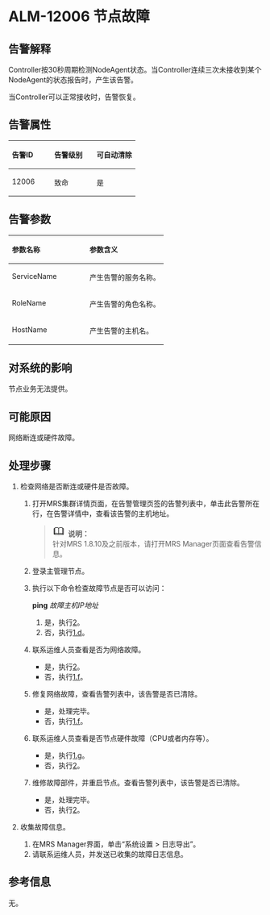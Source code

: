 # ALM-12006 节点故障<a name="ZH-CN_TOPIC_0191883068"></a>

## 告警解释<a name="zh-cn_topic_0191813934_section48126892161325"></a>

Controller按30秒周期检测NodeAgent状态。当Controller连续三次未接收到某个NodeAgent的状态报告时，产生该告警。

当Controller可以正常接收时，告警恢复。

## 告警属性<a name="zh-cn_topic_0191813934_section6507620161430"></a>

<a name="zh-cn_topic_0191813934_table2036590511576"></a>
<table><thead align="left"><tr id="zh-cn_topic_0191813934_row1639975911576"><th class="cellrowborder" valign="top" width="33.33333333333333%" id="mcps1.1.4.1.1"><p id="zh-cn_topic_0191813934_p6047368611576"><a name="zh-cn_topic_0191813934_p6047368611576"></a><a name="zh-cn_topic_0191813934_p6047368611576"></a><strong id="zh-cn_topic_0191813934_b244983011576"><a name="zh-cn_topic_0191813934_b244983011576"></a><a name="zh-cn_topic_0191813934_b244983011576"></a>告警ID</strong></p>
</th>
<th class="cellrowborder" valign="top" width="33.33333333333333%" id="mcps1.1.4.1.2"><p id="zh-cn_topic_0191813934_p3182788411576"><a name="zh-cn_topic_0191813934_p3182788411576"></a><a name="zh-cn_topic_0191813934_p3182788411576"></a><strong id="zh-cn_topic_0191813934_b2596879711576"><a name="zh-cn_topic_0191813934_b2596879711576"></a><a name="zh-cn_topic_0191813934_b2596879711576"></a>告警级别</strong></p>
</th>
<th class="cellrowborder" valign="top" width="33.33333333333333%" id="mcps1.1.4.1.3"><p id="zh-cn_topic_0191813934_p3744689411576"><a name="zh-cn_topic_0191813934_p3744689411576"></a><a name="zh-cn_topic_0191813934_p3744689411576"></a><strong id="zh-cn_topic_0191813934_b3478031211576"><a name="zh-cn_topic_0191813934_b3478031211576"></a><a name="zh-cn_topic_0191813934_b3478031211576"></a>可自动清除</strong></p>
</th>
</tr>
</thead>
<tbody><tr id="zh-cn_topic_0191813934_row4766824211576"><td class="cellrowborder" valign="top" width="33.33333333333333%" headers="mcps1.1.4.1.1 "><p id="zh-cn_topic_0191813934_p4566353811576"><a name="zh-cn_topic_0191813934_p4566353811576"></a><a name="zh-cn_topic_0191813934_p4566353811576"></a>12006</p>
</td>
<td class="cellrowborder" valign="top" width="33.33333333333333%" headers="mcps1.1.4.1.2 "><p id="zh-cn_topic_0191813934_p2136446911576"><a name="zh-cn_topic_0191813934_p2136446911576"></a><a name="zh-cn_topic_0191813934_p2136446911576"></a>致命</p>
</td>
<td class="cellrowborder" valign="top" width="33.33333333333333%" headers="mcps1.1.4.1.3 "><p id="zh-cn_topic_0191813934_p278925211576"><a name="zh-cn_topic_0191813934_p278925211576"></a><a name="zh-cn_topic_0191813934_p278925211576"></a>是</p>
</td>
</tr>
</tbody>
</table>

## 告警参数<a name="zh-cn_topic_0191813934_section63452949161437"></a>

<a name="zh-cn_topic_0191813934_table3879217311576"></a>
<table><thead align="left"><tr id="zh-cn_topic_0191813934_row1716001911576"><th class="cellrowborder" valign="top" width="50%" id="mcps1.1.3.1.1"><p id="zh-cn_topic_0191813934_p5136709111576"><a name="zh-cn_topic_0191813934_p5136709111576"></a><a name="zh-cn_topic_0191813934_p5136709111576"></a><strong id="zh-cn_topic_0191813934_b4140262811576"><a name="zh-cn_topic_0191813934_b4140262811576"></a><a name="zh-cn_topic_0191813934_b4140262811576"></a>参数名称</strong></p>
</th>
<th class="cellrowborder" valign="top" width="50%" id="mcps1.1.3.1.2"><p id="zh-cn_topic_0191813934_p4862994111576"><a name="zh-cn_topic_0191813934_p4862994111576"></a><a name="zh-cn_topic_0191813934_p4862994111576"></a><strong id="zh-cn_topic_0191813934_b4575175911576"><a name="zh-cn_topic_0191813934_b4575175911576"></a><a name="zh-cn_topic_0191813934_b4575175911576"></a>参数含义</strong></p>
</th>
</tr>
</thead>
<tbody><tr id="zh-cn_topic_0191813934_row3303601311576"><td class="cellrowborder" valign="top" width="50%" headers="mcps1.1.3.1.1 "><p id="zh-cn_topic_0191813934_p2669378111576"><a name="zh-cn_topic_0191813934_p2669378111576"></a><a name="zh-cn_topic_0191813934_p2669378111576"></a>ServiceName</p>
</td>
<td class="cellrowborder" valign="top" width="50%" headers="mcps1.1.3.1.2 "><p id="zh-cn_topic_0191813934_p4873781211576"><a name="zh-cn_topic_0191813934_p4873781211576"></a><a name="zh-cn_topic_0191813934_p4873781211576"></a>产生告警的服务名称。</p>
</td>
</tr>
<tr id="zh-cn_topic_0191813934_row5880414611576"><td class="cellrowborder" valign="top" width="50%" headers="mcps1.1.3.1.1 "><p id="zh-cn_topic_0191813934_p1189127911576"><a name="zh-cn_topic_0191813934_p1189127911576"></a><a name="zh-cn_topic_0191813934_p1189127911576"></a>RoleName</p>
</td>
<td class="cellrowborder" valign="top" width="50%" headers="mcps1.1.3.1.2 "><p id="zh-cn_topic_0191813934_p1983452011576"><a name="zh-cn_topic_0191813934_p1983452011576"></a><a name="zh-cn_topic_0191813934_p1983452011576"></a>产生告警的角色名称。</p>
</td>
</tr>
<tr id="zh-cn_topic_0191813934_row5116676611576"><td class="cellrowborder" valign="top" width="50%" headers="mcps1.1.3.1.1 "><p id="zh-cn_topic_0191813934_p6349545211576"><a name="zh-cn_topic_0191813934_p6349545211576"></a><a name="zh-cn_topic_0191813934_p6349545211576"></a>HostName</p>
</td>
<td class="cellrowborder" valign="top" width="50%" headers="mcps1.1.3.1.2 "><p id="zh-cn_topic_0191813934_p4493066411576"><a name="zh-cn_topic_0191813934_p4493066411576"></a><a name="zh-cn_topic_0191813934_p4493066411576"></a>产生告警的主机名。</p>
</td>
</tr>
</tbody>
</table>

## 对系统的影响<a name="zh-cn_topic_0191813934_section32028315161445"></a>

节点业务无法提供。

## 可能原因<a name="zh-cn_topic_0191813934_section14828529161450"></a>

网络断连或硬件故障。

## 处理步骤<a name="zh-cn_topic_0191813934_section30560673161454"></a>

1.  检查网络是否断连或硬件是否故障。
    1.  打开MRS集群详情页面，在告警管理页签的告警列表中，单击此告警所在行，在告警详情中，查看该告警的主机地址。

        >![](public_sys-resources/icon-note.gif) **说明：**   
        >针对MRS 1.8.10及之前版本，请打开MRS Manager页面查看告警信息。  

    2.  登录主管理节点。
    3.  执行以下命令检查故障节点是否可以访问：

        **ping** _故障主机IP地址_

        1.  是，执行[2](#zh-cn_topic_0191813934_li572522141314)。
        2.  否，执行[1.d](#zh-cn_topic_0191813934_li65085062161917)。

    4.  <a name="zh-cn_topic_0191813934_li65085062161917"></a>联系运维人员查看是否为网络故障。
        -   是，执行[2](#zh-cn_topic_0191813934_li572522141314)。
        -   否，执行[1.f](#zh-cn_topic_0191813934_li25618036162125)。

    5.  修复网络故障，查看告警列表中，该告警是否已清除。
        -   是，处理完毕。
        -   否，执行[1.f](#zh-cn_topic_0191813934_li25618036162125)。

    6.  <a name="zh-cn_topic_0191813934_li25618036162125"></a>联系运维人员查看是否节点硬件故障（CPU或者内存等）。
        -   是，执行[1.g](#zh-cn_topic_0191813934_li8903046162132)。
        -   否，执行[2](#zh-cn_topic_0191813934_li572522141314)。

    7.  <a name="zh-cn_topic_0191813934_li8903046162132"></a>维修故障部件，并重启节点。查看告警列表中，该告警是否已清除。
        -   是，处理完毕。
        -   否，执行[2](#zh-cn_topic_0191813934_li572522141314)。

2.  <a name="zh-cn_topic_0191813934_li572522141314"></a>收集故障信息。
    1.  在MRS Manager界面，单击“系统设置 \> 日志导出”。
    2.  请联系运维人员，并发送已收集的故障日志信息。


## 参考信息<a name="zh-cn_topic_0191813934_section55635852162510"></a>

无。

